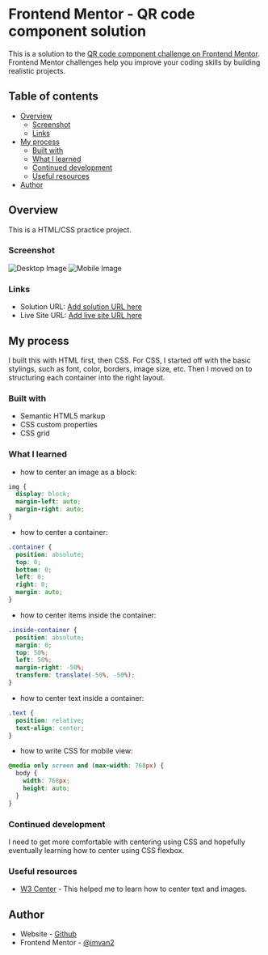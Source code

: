 # Frontend Mentor - QR code component solution

This is a solution to the [QR code component challenge on Frontend Mentor](https://www.frontendmentor.io/challenges/qr-code-component-iux_sIO_H). Frontend Mentor challenges help you improve your coding skills by building realistic projects.

## Table of contents

- [Overview](#overview)
  - [Screenshot](#screenshot)
  - [Links](#links)
- [My process](#my-process)
  - [Built with](#built-with)
  - [What I learned](#what-i-learned)
  - [Continued development](#continued-development)
  - [Useful resources](#useful-resources)
- [Author](#author)

## Overview

This is a HTML/CSS practice project.

### Screenshot

![Desktop Image](./desktop-image.jpg)
![Mobile Image](./mobile-image.jpg)

### Links

- Solution URL: [Add solution URL here](https://your-solution-url.com)
- Live Site URL: [Add live site URL here](https://your-live-site-url.com)

## My process

I built this with HTML first, then CSS. For CSS, I started off with the basic stylings, such as font, color, borders, image size, etc. Then I moved on to structuring each container into the right layout.

### Built with

- Semantic HTML5 markup
- CSS custom properties
- CSS grid

### What I learned

- how to center an image as a block:

```css
img {
  display: block;
  margin-left: auto;
  margin-right: auto;
}
```

- how to center a container:

```css
.container {
  position: absolute;
  top: 0;
  bottom: 0;
  left: 0;
  right: 0;
  margin: auto;
}
```

- how to center items inside the container:

```css
.inside-container {
  position: absolute;
  margin: 0;
  top: 50%;
  left: 50%;
  margin-right: -50%;
  transform: translate(-50%, -50%);
}
```

- how to center text inside a container:

```css
.text {
  position: relative;
  text-align: center;
}
```

- how to write CSS for mobile view:

```css
@media only screen and (max-width: 768px) {
  body {
    width: 768px;
    height: auto;
  }
}
```

### Continued development

I need to get more comfortable with centering using CSS and hopefully eventually learning how to center using CSS flexbox.

### Useful resources

- [W3 Center](https://www.w3.org/Style/Examples/007/center#block) - This helped me to learn how to center text and images.

## Author

- Website - [Github](https://github.com/imvan2)
- Frontend Mentor - [@imvan2](https://www.frontendmentor.io/profile/imvan2)
